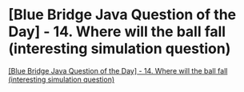 # [Blue Bridge Java Question of the Day] - 14. Where will the ball fall (interesting simulation question)
[[Blue Bridge Java Question of the Day] - 14. Where will the ball fall (interesting simulation question)](https://aiwithcloud.com/2022/09/15/blue_bridge_java_question_of_the_day___14-_where_will_the_ball_fall_interesting_simulation_question/)